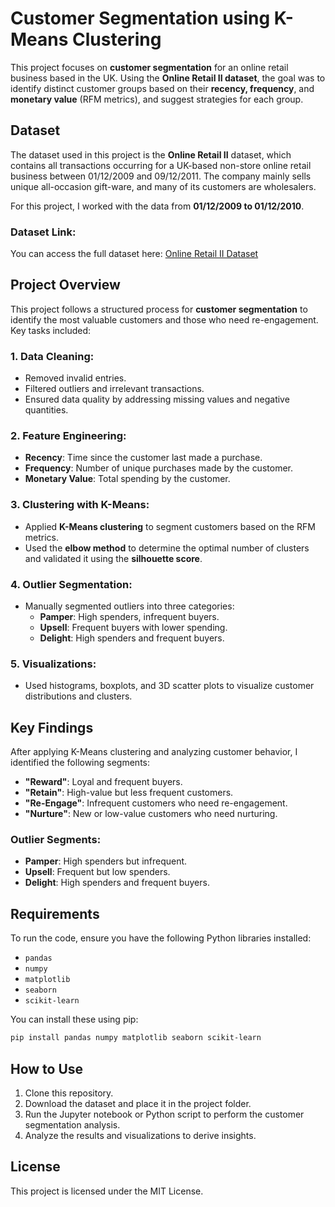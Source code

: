 
# Customer Segmentation using K-Means Clustering

This project focuses on **customer segmentation** for an online retail business based in the UK. Using the **Online Retail II dataset**, the goal was to identify distinct customer groups based on their **recency, frequency**, and **monetary value** (RFM metrics), and suggest strategies for each group.

## Dataset

The dataset used in this project is the **Online Retail II** dataset, which contains all transactions occurring for a UK-based non-store online retail business between 01/12/2009 and 09/12/2011. The company mainly sells unique all-occasion gift-ware, and many of its customers are wholesalers.

For this project, I worked with the data from **01/12/2009 to 01/12/2010**.

### Dataset Link:
You can access the full dataset here: [Online Retail II Dataset](https://archive.ics.uci.edu/ml/datasets/Online+Retail+II)

## Project Overview

This project follows a structured process for **customer segmentation** to identify the most valuable customers and those who need re-engagement. Key tasks included:

### 1. Data Cleaning:
- Removed invalid entries.
- Filtered outliers and irrelevant transactions.
- Ensured data quality by addressing missing values and negative quantities.

### 2. Feature Engineering:
- **Recency**: Time since the customer last made a purchase.
- **Frequency**: Number of unique purchases made by the customer.
- **Monetary Value**: Total spending by the customer.

### 3. Clustering with K-Means:
- Applied **K-Means clustering** to segment customers based on the RFM metrics.
- Used the **elbow method** to determine the optimal number of clusters and validated it using the **silhouette score**.

### 4. Outlier Segmentation:
- Manually segmented outliers into three categories:
  - **Pamper**: High spenders, infrequent buyers.
  - **Upsell**: Frequent buyers with lower spending.
  - **Delight**: High spenders and frequent buyers.

### 5. Visualizations:
- Used histograms, boxplots, and 3D scatter plots to visualize customer distributions and clusters.

## Key Findings

After applying K-Means clustering and analyzing customer behavior, I identified the following segments:

- **"Reward"**: Loyal and frequent buyers.
- **"Retain"**: High-value but less frequent customers.
- **"Re-Engage"**: Infrequent customers who need re-engagement.
- **"Nurture"**: New or low-value customers who need nurturing.

### Outlier Segments:
- **Pamper**: High spenders but infrequent.
- **Upsell**: Frequent but low spenders.
- **Delight**: High spenders and frequent buyers.

## Requirements

To run the code, ensure you have the following Python libraries installed:

- `pandas`
- `numpy`
- `matplotlib`
- `seaborn`
- `scikit-learn`

You can install these using pip:

```bash
pip install pandas numpy matplotlib seaborn scikit-learn
```

## How to Use

1. Clone this repository.
2. Download the dataset and place it in the project folder.
3. Run the Jupyter notebook or Python script to perform the customer segmentation analysis.
4. Analyze the results and visualizations to derive insights.

## License

This project is licensed under the MIT License.
